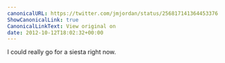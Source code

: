 ```yaml
---
canonicalURL: https://twitter.com/jmjordan/status/256817141364453376
ShowCanonicalLink: true
CanonicalLinkText: View original on
date: 2012-10-12T18:02:32+00:00
---
```

I could really go for a siesta right now.